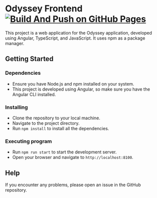 # Odyssey Frontend [![Build And Push on GitHub Pages](https://github.com/lprevidente/odyssey-frontend/actions/workflows/build-deploy.yml/badge.svg)](https://github.com/lprevidente/odyssey-frontend/actions/workflows/build-deploy.yml)

This project is a web application for the Odyssey application, developed using Angular, TypeScript, and JavaScript. It uses npm as a package manager.

## Getting Started

### Dependencies

* Ensure you have Node.js and npm installed on your system.
* This project is developed using Angular, so make sure you have the Angular CLI installed.

### Installing

* Clone the repository to your local machine.
* Navigate to the project directory.
* Run `npm install` to install all the dependencies.

### Executing program

* Run `npm run start` to start the development server.
* Open your browser and navigate to `http://localhost:8100`.

## Help

If you encounter any problems, please open an issue in the GitHub repository.
